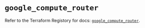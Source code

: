 # `google_compute_router`

Refer to the Terraform Registory for docs: [`google_compute_router`](https://registry.terraform.io/providers/hashicorp/google/4.84.0/docs/resources/compute_router).
